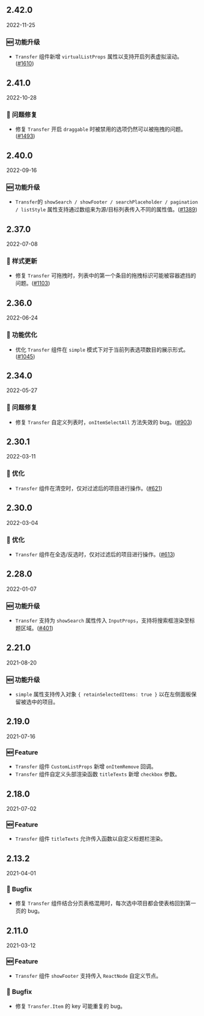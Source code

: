 ## 2.42.0

2022-11-25

### 🆕 功能升级

- `Transfer` 组件新增 `virtualListProps` 属性以支持开启列表虚拟滚动。([#1610](https://github.com/arco-design/arco-design/pull/1610))

## 2.41.0

2022-10-28

### 🐛 问题修复

- 修复 `Transfer` 开启 `draggable` 时被禁用的选项仍然可以被拖拽的问题。([#1493](https://github.com/arco-design/arco-design/pull/1493))

## 2.40.0

2022-09-16

### 🆕 功能升级

- `Transfer`的 `showSearch / showFooter / searchPlaceholder / pagination / listStyle` 属性支持通过数组来为源/目标列表传入不同的属性值。([#1389](https://github.com/arco-design/arco-design/pull/1389))

## 2.37.0

2022-07-08

### 💅 样式更新

- 修复 `Transfer` 可拖拽时，列表中的第一个条目的拖拽标识可能被容器遮挡的问题。([#1103](https://github.com/arco-design/arco-design/pull/1103))

## 2.36.0

2022-06-24

### 💎 功能优化

- 优化 `Transfer` 组件在 `simple` 模式下对于当前列表选项数目的展示形式。([#1045](https://github.com/arco-design/arco-design/pull/1045))

## 2.34.0

2022-05-27

### 🐛 问题修复

- 修复 `Transfer` 自定义列表时，`onItemSelectAll` 方法失效的 bug。([#903](https://github.com/arco-design/arco-design/pull/903))

## 2.30.1

2022-03-11

### 💎 优化

- `Transfer` 组件在清空时，仅对过滤后的项目进行操作。([#621](https://github.com/arco-design/arco-design/pull/621))

## 2.30.0

2022-03-04

### 💎 优化

- `Transfer` 组件在全选/反选时，仅对过滤后的项目进行操作。([#613](https://github.com/arco-design/arco-design/pull/613))

## 2.28.0

2022-01-07

### 🆕 功能升级

- `Transfer` 支持为 `showSearch` 属性传入 `InputProps`，支持将搜索框渲染至标题区域。([#401](https://github.com/arco-design/arco-design/pull/401))

## 2.21.0

2021-08-20

### 🆕 功能升级

- `simple` 属性支持传入对象 `{ retainSelectedItems: true }` 以在左侧面板保留被选中的项目。

## 2.19.0

2021-07-16

### 🆕 Feature

- `Transfer` 组件 `CustomListProps` 新增 `onItemRemove` 回调。
- `Transfer` 组件自定义头部渲染函数 `titleTexts` 新增 `checkbox` 参数。

## 2.18.0

2021-07-02

### 🆕 Feature

- `Transfer` 组件 `titleTexts` 允许传入函数以自定义标题栏渲染。

## 2.13.2

2021-04-01

### 🐛 Bugfix

- 修复 `Transfer` 组件结合分页表格混用时，每次选中项目都会使表格回到第一页的 bug。

## 2.11.0

2021-03-12

### 🆕 Feature

- `Transfer` 组件 `showFooter` 支持传入 `ReactNode` 自定义节点。

### 🐛 Bugfix

- 修复 `Transfer.Item` 的 key 可能重复的 bug。

